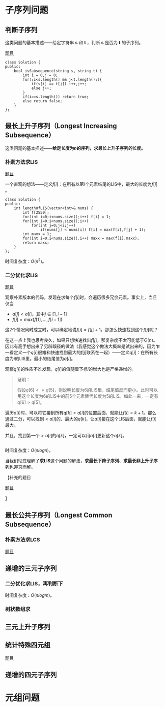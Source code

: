 
<head>
    <script src="https://cdn.mathjax.org/mathjax/latest/MathJax.js?config=TeX-AMS-MML_HTMLorMML" type="text/javascript"></script>
    <script type="text/x-mathjax-config">
        MathJax.Hub.Config({
            tex2jax: {
            skipTags: ['script', 'noscript', 'style', 'textarea', 'pre'],
            inlineMath: [['$','$']]
            }
        });
    </script>
</head>

# 子序列问题

## 判断子序列

这类问题的基本描述——给定字符串 **s** 和 **t** ，判断 **s** 是否为 **t** 的子序列。

[题目](https://leetcode.cn/problems/is-subsequence/description/)

```
class Solution {
public:
    bool isSubsequence(string s, string t) {
        int i = 0,j = 0;
        for(;i<s.length() && j<t.length();){
            if(s[i] == t[j]) i++,j++;
            else j++;
        }
        if(i==s.length()) return true;
        else return false;
    }
};
```

## 最长上升子序列（Longest Increasing Subsequence）

这类问题的基本描述——**给定长度为$n$的序列，求最长上升子序列的长度。**

### 朴素方法求LIS

[题目](https://leetcode.cn/problems/longest-increasing-subsequence/)

一个直观的想法——定义$f[i]$：在所有以第$i$个元素结尾的LIS中，最大的长度为$f[i]$​。

```
class Solution {
public:
    int lengthOfLIS(vector<int>& nums) {
        int f[2550];
        for(int i=0;i<nums.size();i++) f[i] = 1;
        for(int i=0;i<nums.size();i++)
            for(int j=0;j<i;j++)
                if(nums[j] < nums[i]) f[i] = max(f[i],f[j] + 1);
        int maxx = 1;
        for(int i=0;i<nums.size();i++) maxx = max(f[i],maxx);
        return maxx;
    }
};
```

时间复杂度：$O(n^2)$​。

### 二分优化求LIS

[题目](https://leetcode.cn/problems/longest-increasing-subsequence/)

观察朴素版本的代码，发现在求每个$f[i]$时，会遍历很多冗余元素。事实上，当且仅当

- $a[j]<a[i]$，其中$j\in[1,i-1]$
- $f[j]=max(f[1],...,f[i-1])$

这2个情况同时成立时，可以确定地说$f[i]=f[j]+1$。那怎么快速找到这个$f[j]$呢？

在这一点上我也思考良久，如果只想快速找出$f[j]$，那复杂度不太可能低于$O(n)$。因此有高手想出来了另辟蹊径的做法（我感觉这个做法大概率是试出来的，因为乍一看定义一个$q[i]$很难和快速找到最大的$f[j]$联系在一起）——定义$q[i]$：在所有长度为$i$的LIS里，最小的结尾值为$q[i]$。

观察$q[i]$的性质不难发现，$q[i]$的值随着下标$i$的增大也是严格递增的。

> 证明：
>
> 假设$q[6]<=q[5]$，则说明长度为6的LIS里，结尾值反而更小。此时可以用这个长度为6的LIS中的前5个元素替代长度为5的LIS。如此一来，一定有$q[6]>q[5]$。

遍历$a[i]$时，可以将它接到所有$q[k]<a[i]$的位置后面，就能让$f[i]=k+1$。那么通过二分，可以找到$<a[i]$的、最大的$q[k]$，让$a[i]$接在这个LIS后面，就能让$f[i]$最大。

并且，找到第一个$>a[i]$的$q[k]$，一定可以用$a[i]$更新这个$q[k]$​。

```

```

时间复杂度：$O(nlogn)$​。

当我们彻底理解了**求LIS**这个问题的解法，**求最长下降子序列**、**求最长非上升子序列**也迎刃而解。

【补充的题目

[题目](https://leetcode.cn/problems/increasing-triplet-subsequence/description/?envType=problem-list-v2&envId=greedy)



】

## 最长公共子序列（Longest Common Subsequence）

### 朴素方法求LCS

[题目](https://leetcode.cn/problems/longest-common-subsequence/description/)

### 

## 递增的三元子序列

### 二分优化求LIS，再判断下



时间复杂度：$O(nlogm)$。

### 树状数组求

## 三元上升子序列

### 

## 统计特殊四元组

[题目](https://leetcode.cn/problems/count-special-quadruplets/description/)

## 递增的四元子序列

# 元组问题

## 

